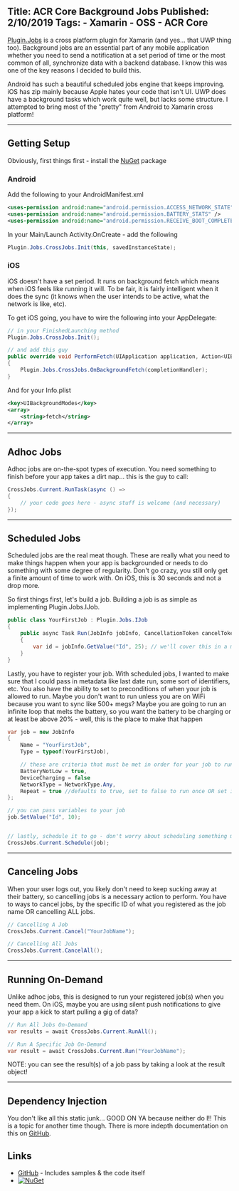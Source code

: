 Title: ACR Core Background Jobs
Published: 2/10/2019
Tags:
    - Xamarin
    - OSS
    - ACR Core
---

[Plugin.Jobs](https://github.com/aritchie/jobs) is a cross platform plugin for Xamarin (and yes... that UWP thing too).  Background jobs are an essential part of any mobile application whether you need to send a notification at a set period of time or the most common of all, synchronize data with a backend database.  I know this was one of the key reasons I decided to build this.

Android has such a beautiful scheduled jobs engine that keeps improving.  iOS has zip mainly because Apple hates your code that isn't UI.  UWP does have a background tasks which work quite well, but lacks some structure.  I attempted to bring most of the "pretty" from Android to Xamarin cross platform! 

---
## Getting Setup

Obviously, first things first - install the [NuGet](https://www.nuget.org/packages/Plugin.Jobs/) package 

### Android
Add the following to your AndroidManifest.xml

```xml
<uses-permission android:name="android.permission.ACCESS_NETWORK_STATE" />
<uses-permission android:name="android.permission.BATTERY_STATS" />	
<uses-permission android:name="android.permission.RECEIVE_BOOT_COMPLETED" />
```

In your Main/Launch Activity.OnCreate - add the following
```csharp
Plugin.Jobs.CrossJobs.Init(this, savedInstanceState);
```

### iOS
iOS doesn't have a set period.  It runs on background fetch which means when iOS feels like running it will.  To be fair, it is fairly intelligent when it does the sync (it knows when the user intends to be active, what the network is like, etc).  

To get iOS going, you have to wire the following into your AppDelegate:

```csharp
// in your FinishedLaunching method
Plugin.Jobs.CrossJobs.Init();

// and add this guy
public override void PerformFetch(UIApplication application, Action<UIBackgroundFetchResult> completionHandler)
{
    Plugin.Jobs.CrossJobs.OnBackgroundFetch(completionHandler);
}
```

And for your Info.plist
```xml
<key>UIBackgroundModes</key>
<array>
	<string>fetch</string>
</array>
```

---
## Adhoc Jobs
Adhoc jobs are on-the-spot types of execution.  You need something to finish before your app takes a dirt nap... this is the guy to call:

```csharp
CrossJobs.Current.RunTask(async () => 
{
    // your code goes here - async stuff is welcome (and necessary)
});
```

---
## Scheduled Jobs
Scheduled jobs are the real meat though.  These are really what you need to make things happen when your app is backgrounded or needs to do something with some degree of regularity.  Don't go crazy, you still only get a finite amount of time to work with.  On iOS, this is 30 seconds and not a drop more.


So first things first, let's build a job.  Building a job is as simple as implementing Plugin.Jobs.IJob.
```csharp
public class YourFirstJob : Plugin.Jobs.IJob
{
    public async Task Run(JobInfo jobInfo, CancellationToken cancelToken)
    {
        var id = jobInfo.GetValue("Id", 25); // we'll cover this in a minute
    }
}

```


Lastly, you have to register your job.  With scheduled jobs, I wanted to make sure that I could pass in metadata like last date run, some sort of identifiers, etc.  You also have the ability to set to preconditions of when your job is allowed to run.  Maybe you don't want to run unless you are on WiFi because you want to sync like 500+ megs?  Maybe you are going to run an infinite loop that melts the battery, so you want the battery to be charging or at least be above 20% - well, this is the place to make that happen

```csharp
var job = new JobInfo
{
    Name = "YourFirstJob",
    Type = typeof(YourFirstJob),

    // these are criteria that must be met in order for your job to run
    BatteryNotLow = true,
    DeviceCharging = false
    NetworkType = NetworkType.Any,
    Repeat = true //defaults to true, set to false to run once OR set it inside a job to cancel further execution
};

// you can pass variables to your job
job.SetValue("Id", 10);


// lastly, schedule it to go - don't worry about scheduling something more than once, we just update if your job name matches an existing one
CrossJobs.Current.Schedule(job);
```

---
## Canceling Jobs
When your user logs out, you likely don't need to keep sucking away at their battery, so cancelling jobs is a necessary action to perform.  You have to ways to cancel jobs, by the specific ID of what you registered as the job name OR cancelling ALL jobs.  

```csharp
// Cancelling A Job
CrossJobs.Current.Cancel("YourJobName");

// Cancelling All Jobs
CrossJobs.Current.CancelAll();
```

---
## Running On-Demand
Unlike adhoc jobs, this is designed to run your registered job(s) when you need them.  On iOS, maybe you are using silent push notifications to give your app a kick to start pulling a gig of data?

```csharp
// Run All Jobs On-Demand
var results = await CrossJobs.Current.RunAll();

// Run A Specific Job On-Demand
var result = await CrossJobs.Current.Run("YourJobName");
```
NOTE: you can see the result(s) of a job pass by taking a look at the result object!

---
## Dependency Injection
You don't like all this static junk... GOOD ON YA because neither do I!!  This is a topic for another time though.  There is more indepth documentation on this on [GitHub](https://github.com/aritchie/jobs).

## Links
* [GitHub](https://github.com/aritchie/jobs) - Includes samples & the code itself
* [![NuGet](https://img.shields.io/nuget/v/Plugin.Jobs.svg?maxAge=2592000)](https://www.nuget.org/packages/Plugin.Jobs/)